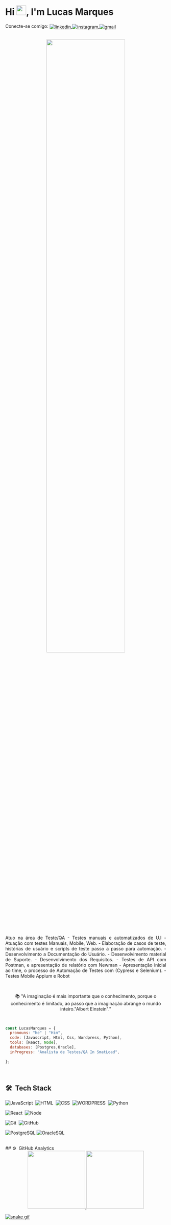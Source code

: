 <h1 align="left"> Hi <img src="https://raw.githubusercontent.com/kaueMarques/kaueMarques/master/hi.gif" width="30px">, I'm Lucas Marques</h1>

<p align="left">
  Conecte-se comigo:
  <a href="https://www.linkedin.com/in/lucas-marques1204/" target="_blank">
    <img align="center" src="https://img.shields.io/badge/-Lucas.Marques-05122A?style=flat&logo=linkedin" alt="linkedin"/>
  </a>
  <a href="https://www.instagram.com/llucas_marquess/" target="_blank">
    <img align="center" src="https://img.shields.io/badge/-Lucas.Marques-05122A?style=flat&logo=instagram" alt="instagram"/>
  </a>
  <a href="mailto:lucasm.desenvolvedor@gmail.com" target="_blank">
    <img align="center" src="https://img.shields.io/badge/-Lucas.Marques-05122A?style=flat&logo=gmail" alt="gmail"/> 
  </a>
</p>

<br>

<div align="center">

  <img width="70%" height="70%" src="https://camo.githubusercontent.com/fa73289736064aba480d0708da37d7aa183a8c3e2bcc2f58c54285a3bbbeecc1/68747470733a2f2f7777772e61616c7068612e6e65742f77702d636f6e74656e742f75706c6f6164732f323032302f31322f66756c6c2d737461636b2d646576656c6f706d656e742e676966"/>

  <br><br>
  
  <p align="justify">
Atuo na área de Teste/QA - Testes manuais e automatizados de U.I - Atuação com testes Manuais, Mobile, Web. - Elaboração de casos de teste, histórias de usuário e scripts de teste passo a passo para automação. - Desenvolvimento a Documentação do Usuário. - Desenvolvimento material de Suporte. - Desenvolvimento dos Requisitos. - Testes de API com Postman, e apresentação de relatório com Newman - Apresentação inicial ao time, o processo de Automação de Testes com (Cypress e Selenium). - Testes Mobile Appium e Robot  </p>
  
  <br>
  
📚 "A imaginação é mais importante que o conhecimento, porque o conhecimento é limitado, ao passo que a imaginação abrange o mundo inteiro."Albert Einstein"."
</div>

  <br>

```javascript
const LucasMarques = {
  pronouns: "he" | "Him",
  code: [Javascript, Html, Css, Wordpress, Python],
  tools: [React, Node],
  databases: [Postgres,Oracle],
  inProgress: "Analista de Testes/QA In SmatLoad",
 
};
```

  <br>

## 🛠 &nbsp;Tech Stack

![JavaScript](https://img.shields.io/badge/-JavaScript-05122A?style=flat&logo=javascript)&nbsp;
![HTML](https://img.shields.io/badge/-HTML-05122A?style=flat&logo=HTML5)&nbsp;
![CSS](https://img.shields.io/badge/-CSS-05122A?style=flat&logo=CSS3&logoColor=1572B6)&nbsp;
![WORDPRESS](https://img.shields.io/badge/-Wordpress-05122A?style=flat&logo=Sass&logoColor=1572B6)&nbsp;
![Python](https://img.shields.io/badge/-Python-05122A?style=flat&logo=dart&logoColor=1572B6)

![React](https://img.shields.io/badge/-React-05122A?style=flat&logo=react)&nbsp;
![Node](https://img.shields.io/badge/-Node-05122A?style=flat&logo=node.js)&nbsp;


![Git](https://img.shields.io/badge/-Git-05122A?style=flat&logo=git)&nbsp;
![GitHub](https://img.shields.io/badge/-GitHub-05122A?style=flat&logo=github)&nbsp;

![PostgreSQL](https://img.shields.io/badge/-PostgreSQL-05122A?style=flat&logo=postgresql)
![OracleSQL](https://img.shields.io/badge/-OracleSQL-05122A?style=flat&logo=oraclesql)

<br>
## ⚙️ &nbsp;GitHub Analytics

<div align="center">
  <a href="https://github.com/Lucasm12">
  <img height="180em" src="https://github-readme-stats.vercel.app/api?username=Lucasm12&show_icons=true&theme=midnight-purple&include_all_commits=true&count_private=true"/>
  <img height="180em" src="https://github-readme-stats.vercel.app/api/top-langs/?username=Lucasm12&layout=compact&langs_count=7&theme=midnight-purple"/>
</div>
  
![snake gif](https://github.com/Lucasm12/HelloLucas/tree/output/github-contribution-grid-snake.gif)


